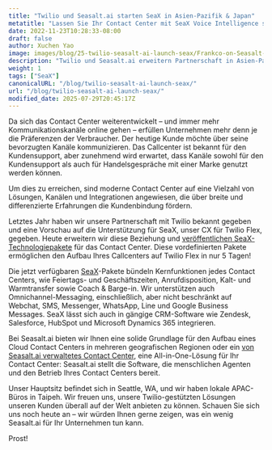 ```yaml
---
title: "Twilio und Seasalt.ai starten SeaX in Asien-Pazifik & Japan"
metatitle: "Lassen Sie Ihr Contact Center mit SeaX Voice Intelligence sprechen"
date: 2022-11-23T10:28:33-08:00
draft: false
author: Xuchen Yao
image: images/blog/25-twilio-seasalt-ai-launch-seax/Frankco-on-Seasalt-ai-parternship.png
description: "Twilio und Seasalt.ai erweitern Partnerschaft in Asien-Pazifik & Japan zum Aufbau von länderübergreifenden Cloud Contact Centern"
weight: 1
tags: ["SeaX"]
canonicalURL: "/blog/twilio-seasalt-ai-launch-seax/"
url: "/blog/twilio-seasalt-ai-launch-seax/"
modified_date: 2025-07-29T20:45:17Z
---
```


Da sich das Contact Center weiterentwickelt – und immer mehr Kommunikationskanäle online gehen – erfüllen Unternehmen mehr denn je die Präferenzen der Verbraucher. Der heutige Kunde möchte über seine bevorzugten Kanäle kommunizieren. Das Callcenter ist bekannt für den Kundensupport, aber zunehmend wird erwartet, dass Kanäle sowohl für den Kundensupport als auch für Handelsgespräche mit einer Marke genutzt werden können.

Um dies zu erreichen, sind moderne Contact Center auf eine Vielzahl von Lösungen, Kanälen und Integrationen angewiesen, die über breite und differenzierte Erfahrungen die Kundenbindung fördern.

Letztes Jahr haben wir unsere Partnerschaft mit Twilio bekannt gegeben und eine Vorschau auf die Unterstützung für SeaX, unser CX für Twilio Flex, gegeben. Heute erweitern wir diese Beziehung und [veröffentlichen SeaX-Technologiepakete](https://www.twilio.com/press/releases/twilio-and-seasaltai-expand-partnership-in-apj) für das Contact Center. Diese vordefinierten Pakete ermöglichen den Aufbau Ihres Callcenters auf Twilio Flex in nur 5 Tagen!

Die jetzt verfügbaren [SeaX](https://seax.seasalt.ai/?utm_source=blog/)-Pakete bündeln Kernfunktionen jedes Contact Centers, wie Feiertags- und Geschäftszeiten, Anrufdisposition, Kalt- und Warmtransfer sowie Coach & Barge-in. Wir unterstützen auch Omnichannel-Messaging, einschließlich, aber nicht beschränkt auf Webchat, SMS, Messenger, WhatsApp, Line und Google Business Messages. SeaX lässt sich auch in gängige CRM-Software wie Zendesk, Salesforce, HubSpot und Microsoft Dynamics 365 integrieren.

Bei Seasalt.ai bieten wir Ihnen eine solide Grundlage für den Aufbau eines Cloud Contact Centers in mehreren geografischen Regionen oder ein [von Seasalt.ai verwaltetes Contact Center](https://seasalt.ai/managed-contact-center/), eine All-in-One-Lösung für Ihr Contact Center: Seasalt.ai stellt die Software, die menschlichen Agenten und den Betrieb Ihres Contact Centers bereit.

Unser Hauptsitz befindet sich in Seattle, WA, und wir haben lokale APAC-Büros in Taipeh. Wir freuen uns, unsere Twilio-gestützten Lösungen unseren Kunden überall auf der Welt anbieten zu können. Schauen Sie sich uns noch heute an – wir würden Ihnen gerne zeigen, was ein wenig Seasalt.ai für Ihr Unternehmen tun kann.

Prost!
